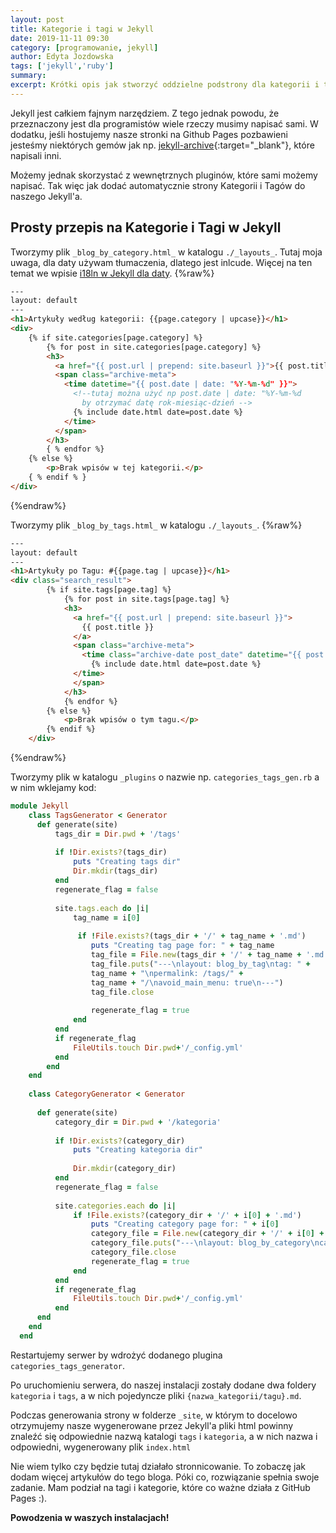 ```yaml
---
layout: post
title: Kategorie i tagi w Jekyll
date: 2019-11-11 09:30
category: [programowanie, jekyll]
author: Edyta Jozdowska
tags: ['jekyll','ruby']
summary:
excerpt: Krótki opis jak stworzyć oddzielne podstrony dla kategorii i tagów w Jekyll'u. 
---
```


Jekyll jest całkiem fajnym narzędziem. Z tego jednak powodu, że przeznaczony jest dla programistów wiele rzeczy musimy napisać sami. W dodatku, jeśli hostujemy nasze stronki na Github Pages pozbawieni jesteśmy niektórych gemów jak np. [jekyll-archive](https://github.com/jekyll/jekyll-archives/){:target="_blank"}, które napisali inni.

Możemy jednak skorzystać z wewnętrznych pluginów, które sami możemy napisać. Tak więc jak dodać automatycznie strony Kategorii i Tagów do naszego Jekyll'a.

## Prosty przepis na Kategorie i Tagi w Jekyll

Tworzymy plik ```_blog_by_category.html_```  w katalogu ```./_layouts_```. Tutaj moja uwaga, dla daty używam tłumaczenia, dlatego jest inlcude. Więcej na ten temat we wpisie [i18ln w Jekyll dla daty](../i18ln-w-Jekyll-dla-daty). 
{%raw%}
```html
---
layout: default
---
<h1>Artykuły według kategorii: {{page.category | upcase}}</h1>
<div>
    {% if site.categories[page.category] %}
        {% for post in site.categories[page.category] %}
        <h3>
          <a href="{{ post.url | prepend: site.baseurl }}">{{ post.title }}</a> 
          <span class="archive-meta">
            <time datetime="{{ post.date | date: "%Y-%m-%d" }}">
              <!--tutaj można użyć np post.date | date: "%Y-%m-%d 
                by otrzymać datę rok-miesiąc-dzień -->
              {% include date.html date=post.date %}
            </time>
          </span>
        </h3>
        { % endfor %}
    {% else %}
        <p>Brak wpisów w tej kategorii.</p>
    { % endif % }
</div>
```
{%endraw%}

Tworzymy plik ```_blog_by_tags.html_```  w katalogu ```./_layouts_```.
{%raw%}
```html
---
layout: default
---
<h1>Artykuły po Tagu: #{{page.tag | upcase}}</h1>
<div class="search_result">
        {% if site.tags[page.tag] %}
            {% for post in site.tags[page.tag] %}
            <h3>
              <a href="{{ post.url | prepend: site.baseurl }}">
                {{ post.title }}
              </a> 
              <span class="archive-meta">
                <time class="archive-date post_date" datetime="{{ post.date | date: "%Y-%m-%d" }}">
                  {% include date.html date=post.date %}
              </time>
              </span>
            </h3>
            {% endfor %}
        {% else %}
            <p>Brak wpisów o tym tagu.</p>
        {% endif %}
    </div>
```
{%endraw%}

Tworzymy plik w katalogu ```_plugins``` o nazwie np. ```categories_tags_gen.rb```
a w nim wklejamy kod:
```rb
module Jekyll
    class TagsGenerator < Generator
      def generate(site)
          tags_dir = Dir.pwd + '/tags'
  
          if !Dir.exists?(tags_dir)
              puts "Creating tags dir"
              Dir.mkdir(tags_dir)
          end
          regenerate_flag = false
  
          site.tags.each do |i|
              tag_name = i[0]
  
               if !File.exists?(tags_dir + '/' + tag_name + '.md')
                  puts "Creating tag page for: " + tag_name
                  tag_file = File.new(tags_dir + '/' + tag_name + '.md', "w")
                  tag_file.puts("---\nlayout: blog_by_tag\ntag: " + 
                  tag_name + "\npermalink: /tags/" + 
                  tag_name + "/\navoid_main_menu: true\n---")
                  tag_file.close
  
                  regenerate_flag = true
              end
          end  
          if regenerate_flag
              FileUtils.touch Dir.pwd+'/_config.yml'
          end
        end
    end
  
    class CategoryGenerator < Generator
  
      def generate(site)
          category_dir = Dir.pwd + '/kategoria'
  
          if !Dir.exists?(category_dir)
              puts "Creating kategoria dir"
              
              Dir.mkdir(category_dir)
          end
          regenerate_flag = false
  
          site.categories.each do |i|
              if !File.exists?(category_dir + '/' + i[0] + '.md')
                  puts "Creating category page for: " + i[0]
                  category_file = File.new(category_dir + '/' + i[0] + '.md', "w")
                  category_file.puts("---\nlayout: blog_by_category\ncategory: " + i[0] + "\npermalink: /kategoria/" + i[0] + "/\n---")
                  category_file.close  
                  regenerate_flag = true
              end
          end  
          if regenerate_flag
              FileUtils.touch Dir.pwd+'/_config.yml'
          end 
      end
    end
  end
  ```

  Restartujemy serwer by wdrożyć dodanego plugina ```categories_tags_generator```. 
  
  Po uruchomieniu serwera, do naszej instalacji zostały dodane dwa foldery ```kategoria``` i ```tags```, a w nich pojedyncze pliki ```{nazwa_kategorii/tagu}.md```. 
  
  Podczas generowania strony w folderze ```_site```, w którym to docelowo otrzymujemy nasze wygenerowane przez Jekyll'a pliki html powinny znaleźć się odpowiednie nazwą katalogi ```tags``` i ```kategoria```, a w nich nazwa i odpowiedni, wygenerowany plik ```index.html```

  Nie wiem tylko czy będzie tutaj działało stronnicowanie. To zobaczę jak dodam więcej artykułów do tego bloga. Póki co, rozwiązanie spełnia swoje zadanie. Mam podział na tagi i kategorie, które co ważne działa z GitHub Pages :). 

  **Powodzenia w waszych instalacjach!**